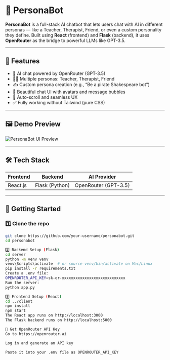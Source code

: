 # 🤖 PersonaBot

**PersonaBot** is a full-stack AI chatbot that lets users chat with AI in different personas — like a Teacher, Therapist, Friend, or even a custom personality they define. Built using **React** (frontend) and **Flask** (backend), it uses **OpenRouter** as the bridge to powerful LLMs like GPT-3.5.

---

## 🌟 Features

- 🧠 AI chat powered by OpenRouter (GPT-3.5)
- 🧍‍♂️ Multiple personas: Teacher, Therapist, Friend
- ✍️ Custom persona creation (e.g., “Be a pirate Shakespeare bot”)
- 💬 Beautiful chat UI with avatars and message bubbles
- 🔁 Auto-scroll and seamless UX
- ✅ Fully working without Tailwind (pure CSS)

---

## 🖼️ Demo Preview

![PersonaBot UI Preview](preview.png) <!-- optional screenshot -->

---

## 🛠️ Tech Stack

| Frontend | Backend | AI Provider |
|----------|---------|-------------|
| React.js | Flask (Python) | OpenRouter (GPT-3.5) |

---

## 🚀 Getting Started

### 1️⃣ Clone the repo

```bash
git clone https://github.com/your-username/personabot.git
cd personabot

2️⃣ Backend Setup (Flask)
cd server
python -m venv venv
venv\Scripts\activate  # or source venv/bin/activate on Mac/Linux
pip install -r requirements.txt
Create a .env file:
OPENROUTER_API_KEY=sk-or-xxxxxxxxxxxxxxxxxxxxxxxxxxxx
Run the server:
python app.py

3️⃣ Frontend Setup (React)
cd ../client
npm install
npm start
The React app runs on http://localhost:3000
The Flask backend runs on http://localhost:5000

🔐 Get OpenRouter API Key
Go to https://openrouter.ai

Log in and generate an API key

Paste it into your .env file as OPENROUTER_API_KEY
